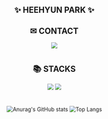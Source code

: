 <div align=center> 

<!--
**hyun071/hyun071** is a ✨ _special_ ✨ repository because its `README.md` (this file) appears on your GitHub profile.

<img src="https://img.shields.io/badge/{내용}-{배경 색깔}?style={스타일}&logo={로고이름}&logoColor={로고 색깔}"/>
<img src="https://img.shields.io/badge/표시할이름-색상?style=for-the-badge&logo=기술스택아이콘&logoColor=white">
<a href="버튼을 눌렀을 때 이동할 링크" target="_blank"><img src="https://img.shields.io/badge/뱃지레이블-배경색?style=뱃지모양&logo=로고&logoColor=로고색상"/></a>

-->

<h2>✨ HEEHYUN PARK ✨</h2>
  

<h2>✉ CONTACT</h2>
  <img src="https://img.shields.io/badge/rhdclsla@gmail.com-EA4335?style=for-the-badge&logo=Gmail&logoColor=white"/>

#
<h2>📚 STACKS</h2>
<div align=center> 
<img src="https://img.shields.io/badge/GitHub-181717?style=for-the-badge&logo=GitHub&logoColor=white">
<img src="https://img.shields.io/badge/JavaScript-F7DF1E?style=for-the-badge&logo=JavaScript&logoColor=white">

#
![Anurag's GitHub stats](https://github-readme-stats.vercel.app/api?username=hyun071&show_icons=true&theme=shades-of-purple)
![Top Langs](https://github-readme-stats.vercel.app/api/top-langs/?username=6810779s&layout=compact&theme=tokyonight)
  
</div>
